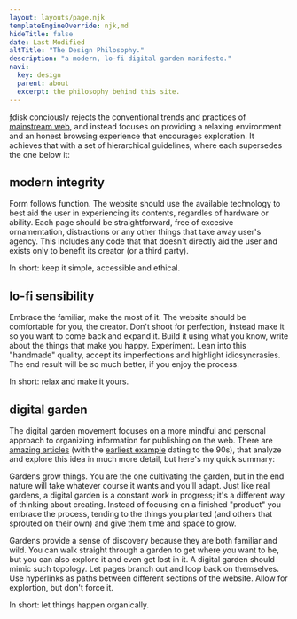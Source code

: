 ```yaml
---
layout: layouts/page.njk
templateEngineOverride: njk,md
hideTitle: false
date: Last Modified
altTitle: "The Design Philosophy." 
description: "a modern, lo-fi digital garden manifesto."
navi:
  key: design
  parent: about
  excerpt: the philosophy behind this site.
---
```


ƒdisk conciously rejects the conventional trends and practices of [mainstream web](/mainstreamWeb), and instead focuses on providing a relaxing environment and an honest browsing experience that encourages exploration. It achieves that with a set of hierarchical guidelines, where each supersedes the one below it: 


## modern integrity
Form follows function. The website should use the available technology to best aid the user in experiencing its contents, regardles of hardware or ability. Each page should be straightforward, free of excesive ornamentation, distractions or any other things that take away user's agency. This includes any code that that doesn't directly aid the user and exists only to benefit its creator (or a third party). 

In short: keep it simple, accessible and ethical.

## lo-fi sensibility
Embrace the familiar, make the most of it. The website should be comfortable for you, the creator. Don't shoot for perfection, instead make it so you want to come back and expand it. Build it using what you know, write about the things that make you happy. Experiment. Lean into this "handmade" quality, accept its imperfections and highlight idiosyncrasies. The end result will be so much better, if you enjoy the process.  

In short: relax and make it yours.

## digital garden
The digital garden movement focuses on a more mindful and personal approach to organizing information for publishing on the web. There are [amazing articles](https://github.com/MaggieAppleton/digital-gardeners#theory-philosophy-and-navel-gazing) (with the [earliest example](http://www.eastgate.com/garden/) dating to the 90s), that analyze and explore this idea in much more detail, but here's my quick summary:

Gardens grow things. You are the one cultivating the garden, but in the end nature will take whatever course it wants and you'll adapt. Just like real gardens, a digital garden is a constant work in progress; it's a different way of thinking about creating. Instead of focusing on a finished "product" you embrace the process, tending to the things you planted (and others that sprouted on their own) and give them time and space to grow.

Gardens provide a sense of discovery because they are both familiar and wild. You can walk straight through a garden to get where you want to be, but you can also explore it and even get lost in it. A digital garden should mimic such topology. Let pages branch out and loop back on themselves. Use hyperlinks as paths between different sections of the website. Allow for explortion, but don't force it. 

In short: let things happen organically. 


